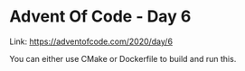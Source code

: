 # Advent Of Code - Day 6

Link: https://adventofcode.com/2020/day/6

You can either use CMake or Dockerfile to build and run this.